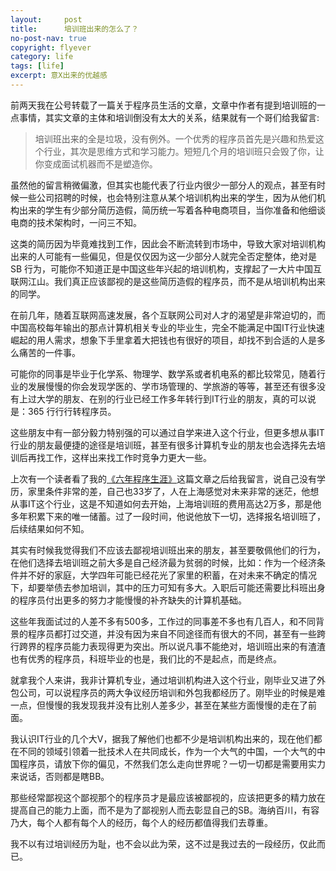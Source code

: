 ```yaml
---
layout:     post
title:      培训班出来的怎么了？
no-post-nav: true
copyright: flyever
category: life
tags: [life]
excerpt: 意X出来的优越感	
---
```


前两天我在公号转载了一篇关于程序员生活的文章，文章中作者有提到培训班的一点事情，其实文章的主体和培训倒没有太大的关系，结果就有一个哥们给我留言:

>培训班出来的全是垃圾，没有例外。一个优秀的程序员首先是兴趣和热爱这个行业，其次是思维方式和学习能力。短短几个月的培训班只会毁了你，让你变成面试机器而不是塑造你。

虽然他的留言稍微偏激，但其实也能代表了行业内很少一部分人的观点，甚至有时候一些公司招聘的时候，也会特别注意从某个培训机构出来的学生，因为从他们机构出来的学生有少部分简历造假，简历统一写着各种电商项目，当你准备和他细谈电商的技术架构时，一问三不知。

这类的简历因为毕竟难找到工作，因此会不断流转到市场中，导致大家对培训机构出来的人可能有一些偏见，但是仅仅因为这一少部分人就完全否定整体，绝对是 SB 行为，可能你不知道正是中国这些年兴起的培训机构，支撑起了一大片中国互联网江山。我们真正应该鄙视的是这些简历造假的程序员，而不是从培训机构出来的同学。

在前几年，随着互联网高速发展，各个互联网公司对人才的渴望是非常迫切的，而中国高校每年输出的那点计算机相关专业的毕业生，完全不能满足中国IT行业快速崛起的用人需求，想象下手里拿着大把钱也有很好的项目，却找不到合适的人是多么痛苦的一件事。

可能你的同事是毕业于化学系、物理学、数学系或者机电系的都比较常见，随着行业的发展慢慢的你会发现学医的、学市场管理的、学旅游的等等，甚至还有很多没有上过大学的朋友、在别的行业已经工作多年转行到IT行业的朋友，真的可以说是：365 行行行转程序员。

这些朋友中有一部分毅力特别强的可以通过自学来进入这个行业，但更多想从事IT行业的朋友最便捷的途径是培训班，甚至有很多计算机专业的朋友也会选择先去培训后再找工作，这样出来找工作时竞争力更大一些。

上次有一个读者看了我的[《六年程序生涯》](http://www.itmind.net/life/2016/11/20/six-years-program.html)这篇文章之后给我留言，说自己没有学历，家里条件非常的差，自己也33岁了，人在上海感觉对未来非常的迷茫，他想从事IT这个行业，这是不知道如何去开始，上海培训班的费用高达2万多，那是他多年积累下来的唯一储蓄。过了一段时间，他说他放下一切，选择报名培训班了，后续结果如何不知。

其实有时候我觉得我们不应该去鄙视培训班出来的朋友，甚至要敬佩他们的行为，在他们选择去培训班之前大多是自己经济最为贫弱的时候，比如：作为一个经济条件并不好的家庭，大学四年可能已经花光了家里的积蓄，在对未来不确定的情况下，却要举债去参加培训，其中的压力可知有多大。入职后可能还需要比科班出身的程序员付出更多的努力才能慢慢的补齐缺失的计算机基础。

这些年我面试过的人差不多有500多，工作过的同事差不多也有几百人，和不同背景的程序员都打过交道，并没有因为来自不同途径而有很大的不同，甚至有一些跨行跨界的程序员能力表现得更为突出。所以说凡事不能绝对，培训班出来的有渣渣也有优秀的程序员，科班毕业的也是，我们比的不是起点，而是终点。

就拿我个人来讲，我非计算机专业，通过培训机构进入这个行业，刚毕业又进了外包公司，可以说程序员的两大争议经历培训和外包我都经历了。刚毕业的时候是难一点，但慢慢的我发现我并没有比别人差多少，甚至在某些方面慢慢的走在了前面。


我认识IT行业的几个大V，据我了解他们也都不少是培训机构出来的，现在他们都在不同的领域引领着一批技术人在共同成长，作为一个大气的中国，一个大气的中国程序员，请放下你的偏见，不然我们怎么走向世界呢？一切一切都是需要用实力来说话，否则都是瞎BB。

那些经常鄙视这个鄙视那个的程序员才是最应该被鄙视的，应该把更多的精力放在提高自己的能力上面，而不是为了鄙视别人而去彰显自己的SB。海纳百川，有容乃大，每个人都有每个人的经历，每个人的经历都值得我们去尊重。

我不以有过培训经历为耻，也不会以此为荣，这不过是我过去的一段经历，仅此而已。
